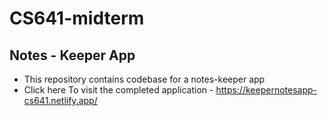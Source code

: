 # CS641-midterm
## Notes - Keeper App
 - This repository contains codebase for a notes-keeper app
 - Click here To visit the completed application - https://keepernotesapp-cs641.netlify.app/
